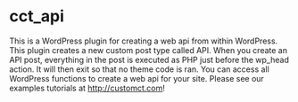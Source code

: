 cct_api
=======

This is a WordPress plugin for creating a web api from within WordPress. This plugin creates a new
custom post type called API. When you create an API post, everything in the post is executed as PHP
just before the wp_head action. It will then exit so that no theme code is ran. You can access all
WordPress functions to create a web api for your site. Please see our examples tutorials at http://customct.com!